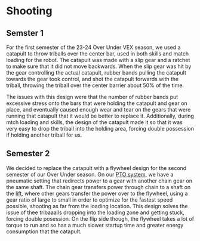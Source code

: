# Shooting

## Semster 1
For the first semester of the 23-24 Over Under VEX season, we used a catapult to throw triballs over the center bar, used in both skills and match loading for the robot. The catapult was made with a slip gear and a ratchet to make sure that it did not move backwards. When the slip gear was hit by the gear controlling the actual catapult, rubber bands pulling the catapult towards the gear took control, and shot the catapult forwards with the triball, throwing the triball over the center barrier about 50% of the time.

The issues with this design were that the number of rubber bands put excessive stress onto the bars that were holding the catapult and gear on place, and eventually caused enough wear and tear on the gears that were running that catapult that it would be better to replace it. Additionally, during mtch loading and skills, the design of the catapult made it so that it was very easy to drop the triball into the holding area, forcing double possession if holding another triball for us.

## Semester 2

We decided to replace the catapult with a flywheel design for the second semester of our Over Under season. On our [PTO system](./pto.md), we have a pneumatic setting that redirects power to a gear with another chain gear on the same shaft. The chain gear transfers power through chain to a shaft on the [lift](./lift.md), where other gears transfer the power over to the flywheel, using a gear ratio of large to small in order to optimize for the fastest speed possible, shooting as far from the loading location. This design solves the issue of thee tribaaalls dropping into the loading zone and getting stuck, forcing double posession. On the flip side though, the flywheel takes a lot of torque to run and so has a much slower startup time and greater energy consumption that the catapult.
